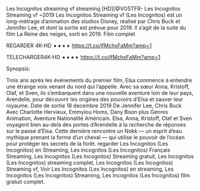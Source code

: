 Les Incognitos streaming vf streaming [HD][@VOSTFR- Les Incognitos Streaming vf ~2019 Les Incognitos Streaming vf (Les Incognitos) est un long-métrage d’animation des studios Disney, réalisé par Chris Buck et Jennifer Lee, et dont la sortie est prévue pour 2019. Il s’agit de la suite du film La Reine des neiges, sorti en 2019. Film complet


REGARDER 4K-HD ➧➧➧➧ https://t.co/jfMchxFaMm?amp=1

TELECHARGER4K-HD ➧➧➧➧ https://t.co/jfMchxFaMm?amp=1

Synopsis:

Trois ans après les événements du premier film, Elsa commence à entendre une étrange voix venant du nord qui l’appelle. Avec sa sœur Anna, Kristoff, Olaf, et Sven, ils s’embarquent dans une nouvelle aventure loin de leur pays, Arendelle, pour découvrir les origines des pouvoirs d’Elsa et sauver leur royaume. Date de sortie 18 decembre 2019 De Jennifer Lee, Chris Buck Avec Charlotte Hervieux, Emmylou Homs, Dany Boon plus Genres Animation, Aventure Nationalité Américain. Elsa, Anna, Kristoff, Olaf et Sven voyagent bien au-delà des portes d’Arendelle à la recherche de réponses sur le passé d’Elsa. Cette dernière rencontre un Nokk — un esprit d’eau mythique prenant la forme d’un cheval — qui utilise le pouvoir de l’océan pour protéger les secrets de la forêt. regarder Les Incognitos (Les Incognitos) en Streaming, Les Incognitos (Les Incognitos) Français Streaming, Les Incognitos (Les Incognitos) Streaming gratuit, Les Incognitos (Les Incognitos) streaming complet, Les Incognitos (Les Incognitos) Streaming vf, Voir Les Incognitos (Les Incognitos) en streaming, Les Incognitos (Les Incognitos) Streaming, Les Incognitos (Les Incognitos) film gratuit complet.
